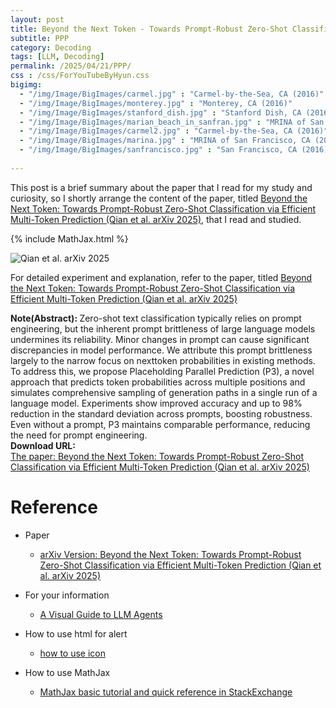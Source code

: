 ```yaml
---
layout: post
title: Beyond the Next Token - Towards Prompt-Robust Zero-Shot Classification via Efficient Multi-Token Prediction
subtitle: PPP
category: Decoding
tags: [LLM, Decoding]
permalink: /2025/04/21/PPP/
css : /css/ForYouTubeByHyun.css
bigimg: 
  - "/img/Image/BigImages/carmel.jpg" : "Carmel-by-the-Sea, CA (2016)"
  - "/img/Image/BigImages/monterey.jpg" : "Monterey, CA (2016)"
  - "/img/Image/BigImages/stanford_dish.jpg" : "Stanford Dish, CA (2016)"
  - "/img/Image/BigImages/marian_beach_in_sanfran.jpg" : "MRINA of San Francisco, CA (2016)"
  - "/img/Image/BigImages/carmel2.jpg" : "Carmel-by-the-Sea, CA (2016)"
  - "/img/Image/BigImages/marina.jpg" : "MRINA of San Francisco, CA (2016)"
  - "/img/Image/BigImages/sanfrancisco.jpg" : "San Francisco, CA (2016)"
  
---
```


This post is a brief summary about the paper that I read for my study and curiosity, so I shortly arrange the content of the paper, titled [Beyond the Next Token: Towards Prompt-Robust Zero-Shot Classification via Efficient Multi-Token Prediction (Qian et al. arXiv 2025)](https://arxiv.org/abs/2504.03159), that I read and studied. 

{% include MathJax.html %}


![Qian et al. arXiv 2025]()





For detailed experiment and explanation, refer to the paper, titled [Beyond the Next Token: Towards Prompt-Robust Zero-Shot Classification via Efficient Multi-Token Prediction (Qian et al. arXiv 2025)](https://arxiv.org/abs/2504.03159)

<div class="alert alert-info" role="alert"><i class="fa fa-info-circle"></i> <b>Note(Abstract): </b>
Zero-shot text classification typically relies on prompt engineering, but the inherent prompt brittleness of large language models undermines its reliability. Minor changes in prompt can cause significant discrepancies in model performance. We attribute this prompt brittleness largely to the narrow focus on nexttoken probabilities in existing methods. To address this, we propose Placeholding Parallel Prediction (P3), a novel approach that predicts token probabilities across multiple positions and simulates comprehensive sampling of generation paths in a single run of a language model. Experiments show improved accuracy and up to 98% reduction in the standard deviation across prompts, boosting robustness. Even without a prompt, P3 maintains comparable performance, reducing the need for prompt engineering.
</div>

<div class="alert alert-success" role="alert"><i class="fa fa-paperclip fa-lg"></i> <b>Download URL: </b><br>
  <a href="https://arxiv.org/abs/2504.03159">The paper: Beyond the Next Token: Towards Prompt-Robust Zero-Shot Classification via Efficient Multi-Token Prediction (Qian et al. arXiv 2025)</a></div>

# Reference 

- Paper 
  - [arXiv Version: Beyond the Next Token: Towards Prompt-Robust Zero-Shot Classification via Efficient Multi-Token Prediction (Qian et al. arXiv 2025)](https://arxiv.org/abs/2504.03159)
  
 
- For your information
  - [A Visual Guide to LLM Agents](https://newsletter.maartengrootendorst.com/p/a-visual-guide-to-llm-agents)
  
- How to use html for alert
  - [how to use icon](http://idratherbewriting.com/documentation-theme-jekyll/mydoc_icons.html)
 
- How to use MathJax 
  - [MathJax basic tutorial and quick reference in StackExchange](https://math.meta.stackexchange.com/questions/5020/mathjax-basic-tutorial-and-quick-reference)

